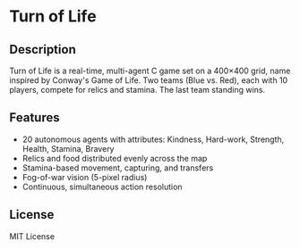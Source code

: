 # Turn of Life

## Description
Turn of Life is a real-time, multi-agent C game set on a 400×400 grid, name inspired by Conway's Game of Life. Two teams (Blue vs. Red), each with 10 players, compete for relics and stamina. The last team standing wins.
## Features
- 20 autonomous agents with attributes: Kindness, Hard-work, Strength, Health, Stamina, Bravery
- Relics and food distributed evenly across the map
- Stamina-based movement, capturing, and transfers
- Fog-of-war vision (5-pixel radius)
- Continuous, simultaneous action resolution

## License

MIT License
